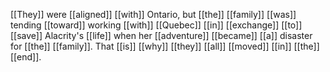 [[They]] were [[aligned]] [[with]] Ontario, but [[the]] [[family]] [[was]] tending [[toward]] working [[with]] [[Quebec]] [[in]] [[exchange]] [[to]] [[save]] Alacrity's [[life]] when her [[adventure]] [[became]] [[a]] disaster for [[the]] [[family]]. That [[is]] [[why]] [[they]] [[all]] [[moved]] [[in]] [[the]] [[end]].  